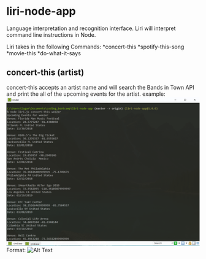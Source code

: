 # liri-node-app
Language interpretation and recognition interface. Liri will interpret command line instructions in Node.

Liri takes in the following Commands:
  *concert-this
  *spotify-this-song
  *movie-this
  *do-what-it-says
  
 ## concert-this (artist)
 concert-this accepts an artist name and  will search the Bands in Town API and print the all of the upcoming events for the artist.
  example:
  ![GitHub Logo](/Pictures/concert-this.PNG)
Format: ![Alt Text](url)
